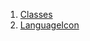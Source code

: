 

1. [Classes](file-___home_harshil_Desktop_open-source_palisadoes_talawa_lib_custom_painters_language_icon/#classes)
2. [LanguageIcon](file-___home_harshil_Desktop_open-source_palisadoes_talawa_lib_custom_painters_language_icon/LanguageIcon-class.html)

